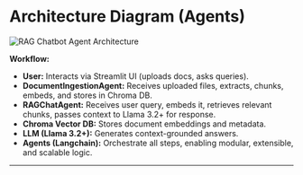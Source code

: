 # Architecture Diagram (Agents)

![RAG Chatbot Agent Architecture](https://i.imgur.com/4pXf4iv.png)

**Workflow:**
- **User:** Interacts via Streamlit UI (uploads docs, asks queries).
- **DocumentIngestionAgent:** Receives uploaded files, extracts, chunks, embeds, and stores in Chroma DB.
- **RAGChatAgent:** Receives user query, embeds it, retrieves relevant chunks, passes context to Llama 3.2+ for response.
- **Chroma Vector DB:** Stores document embeddings and metadata.
- **LLM (Llama 3.2+):** Generates context-grounded answers.
- **Agents (Langchain):** Orchestrate all steps, enabling modular, extensible, and scalable logic.

---